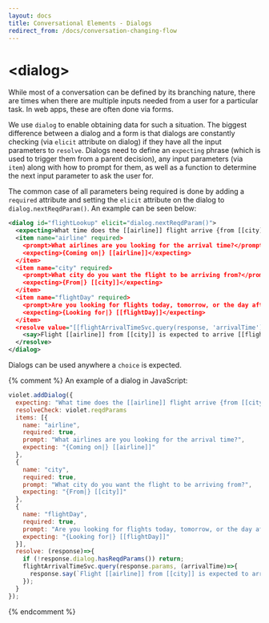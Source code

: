 ```yaml
---
layout: docs
title: Conversational Elements - Dialogs
redirect_from: /docs/conversation-changing-flow
---
```

# &lt;dialog&gt;
While most of a conversation can be defined by its branching nature, there are times when there are multiple inputs needed from a user for a particular task. In web apps, these are often done via forms.

We use `dialog` to enable obtaining data for such a situation. The biggest difference between a dialog and a form is that dialogs are constantly checking (via `elicit` attribute on dialog) if they have all the input parameters to `resolve`. Dialogs need to define an `expecting` phrase (which is used to trigger them from a parent decision), any input parameters (via `item`) along with how to prompt for them, as well as a function to determine the next input parameter to ask the user for.

The common case of all parameters being required is done by adding a `required` attribute and setting the `elicit` attribute on the dialog to `dialog.nextReqdParam()`. An example can be seen below:

```xml
<dialog id="flightLookup" elicit="dialog.nextReqdParam()">
  <expecting>What time does the [[airline]] flight arrive {from [[city]]|}</expecting>
  <item name="airline" required>
    <prompt>What airlines are you looking for the arrival time?</prompt>
    <expecting>{Coming on|} [[airline]]</expecting>
  </item>
  <item name="city" required>
    <prompt>What city do you want the flight to be arriving from?</prompt>
    <expecting>{From|} [[city]]</expecting>
  </item>
  <item name="flightDay" required>
    <prompt>Are you looking for flights today, tomorrow, or the day after?</prompt>
    <expecting>{Looking for|} [[flightDay]]</expecting>
  </item>
  <resolve value="[[flightArrivalTimeSvc.query(response, 'arrivalTime')]]">
    <say>Flight [[airline]] from [[city]] is expected to arrive [[flightDay]] at [[arrivalTime]]</say>
  </resolve>    
</dialog>
```

Dialogs can be used anywhere a `choice` is expected.

{% comment %}
An example of a dialog in JavaScript:

```javascript
violet.addDialog({
  expecting: "What time does the [[airline]] flight arrive {from [[city]]|}"
  resolveCheck: violet.reqdParams
  items: [{
    name: "airline",
    required: true,
    prompt: "What airlines are you looking for the arrival time?",
    expecting: "{Coming on|} [[airline]]"
  },
  {
    name: "city",
    required: true,
    prompt: "What city do you want the flight to be arriving from?",
    expecting: "{From|} [[city]]"
  },
  {
    name: "flightDay",
    required: true,
    prompt: "Are you looking for flights today, tomorrow, or the day after?",
    expecting: "{Looking for|} [[flightDay]]"
  }],
  resolve: (response)=>{
    if (!response.dialog.hasReqdParams()) return;
    flightArrivalTimeSvc.query(response.params, (arrivalTime)=>{
      response.say(`Flight [[airline]] from [[city]] is expected to arrive [[flightDay]] at ${arrivalTime}`);
    });
  }
});
```
{% endcomment %}
